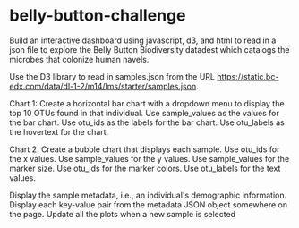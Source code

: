 # belly-button-challenge

Build an interactive dashboard using javascript, d3, and html to read in a json file to explore the Belly Button Biodiversity datadest which catalogs the microbes that colonize human navels. 

Use the D3 library to read in samples.json from the URL https://static.bc-edx.com/data/dl-1-2/m14/lms/starter/samples.json.

Chart 1:
Create a horizontal bar chart with a dropdown menu to display the top 10 OTUs found in that individual.
Use sample_values as the values for the bar chart.
Use otu_ids as the labels for the bar chart.
Use otu_labels as the hovertext for the chart.

Chart 2: 
Create a bubble chart that displays each sample.
Use otu_ids for the x values.
Use sample_values for the y values.
Use sample_values for the marker size.
Use otu_ids for the marker colors.
Use otu_labels for the text values.

Display the sample metadata, i.e., an individual's demographic information.
Display each key-value pair from the metadata JSON object somewhere on the page.
Update all the plots when a new sample is selected